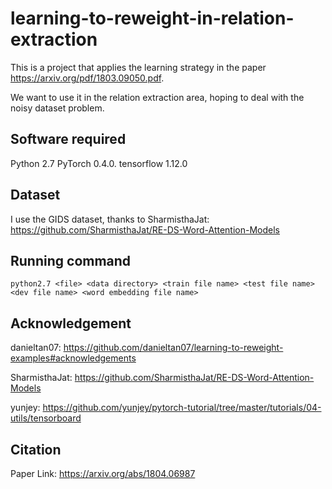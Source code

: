 # learning-to-reweight-in-relation-extraction
This is a project that applies the learning strategy in the paper https://arxiv.org/pdf/1803.09050.pdf. 

We want to use it in the relation extraction area, hoping to deal with the noisy dataset problem.

## Software required

Python 2.7 PyTorch 0.4.0. tensorflow 1.12.0

## Dataset

I use the GIDS dataset, thanks to SharmisthaJat: https://github.com/SharmisthaJat/RE-DS-Word-Attention-Models

## Running command

```
python2.7 <file> <data directory> <train file name> <test file name> <dev file name> <word embedding file name>
```

## Acknowledgement

danieltan07: https://github.com/danieltan07/learning-to-reweight-examples#acknowledgements

SharmisthaJat: https://github.com/SharmisthaJat/RE-DS-Word-Attention-Models

yunjey: https://github.com/yunjey/pytorch-tutorial/tree/master/tutorials/04-utils/tensorboard

## Citation

Paper Link: https://arxiv.org/abs/1804.06987

